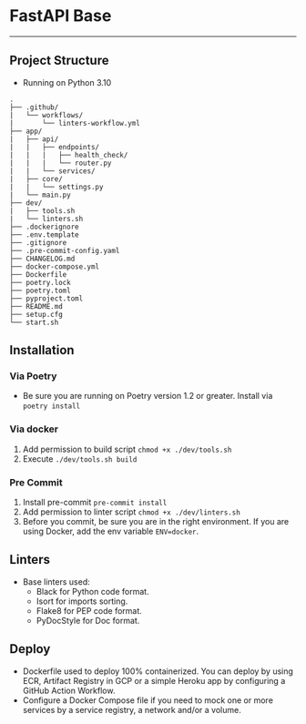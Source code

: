 # **FastAPI Base**
***

## **Project Structure**
- Running on Python 3.10
```
.
├── .github/
|   └── workflows/
|       └── linters-workflow.yml
├── app/
|   ├── api/
|   |   ├── endpoints/
|   |   |   ├── health_check/
|   |   |   └── router.py
|   |   └── services/
|   ├── core/
|   |   └── settings.py
|   └── main.py
├── dev/
|   ├── tools.sh
|   └── linters.sh
├── .dockerignore
├── .env.template
├── .gitignore
├── .pre-commit-config.yaml
├── CHANGELOG.md
├── docker-compose.yml
├── Dockerfile
├── poetry.lock
├── poetry.toml
├── pyproject.toml
├── README.md
├── setup.cfg
└── start.sh
```

## **Installation**
### **Via Poetry**
- Be sure you are running on Poetry version 1.2 or greater. Install via `poetry install`
### **Via docker**
1. Add permission to build script `chmod +x ./dev/tools.sh`
2. Execute `./dev/tools.sh build`
### **Pre Commit**
1. Install pre-commit `pre-commit install`
2. Add permission to linter script `chmod +x ./dev/linters.sh`
3. Before you commit, be sure you are in the right environment. If you are using Docker, add the env variable `ENV=docker`.

## **Linters**
- Base linters used:
  - Black for Python code format.
  - Isort for imports sorting.
  - Flake8 for PEP code format.
  - PyDocStyle for Doc format.

## **Deploy**
- Dockerfile used to deploy 100% containerized. You can deploy by using ECR, Artifact Registry in GCP or a simple Heroku app by configuring a GitHub Action Workflow.
- Configure a Docker Compose file if you need to mock one or more services by a service registry, a network and/or a volume.
